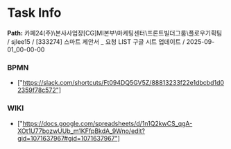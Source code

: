 # Task Info

**Path:** 카페24(주)\본사사업장\[CG]MI본부\마케팅센터\프론트빌더그룹\플로우기획팀 / sjlee15 / [333274] 스마트 제안서 _ 요청 LIST 구글 시트 업데이트 / 2025-09-01_00-00-00

### BPMN
- ["https://slack.com/shortcuts/Ft094DQ5GV5Z/88813233f22e1dbcbd1d02359f78c572"]

### WIKI
- ["https://docs.google.com/spreadsheets/d/1n1Q2kwCS_qgA-XOt1U77bozwUUb_m1KFfpBkdA_9Wno/edit?gid=1071637967#gid=1071637967"]

